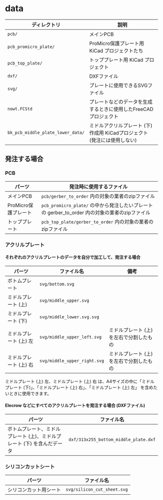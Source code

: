 # data

| ディレクトリ                      | 説明                                                                      |
|-----------------------------------|---------------------------------------------------------------------------|
| `pcb/`                            | メインPCB                                                                 |
| `pcb_promicro_plate/`             | ProMicro保護プレート用 KiCad プロジェクトたち                             |
| `pcb_top_plate/`                  | トッププレート用 KiCad プロジェクト                                       |
| `dxf/`                            | DXFファイル                                                               |
| `svg/`                            | プレートに使用できるSVGファイル                                           |
| `nowt.FCStd`                      | プレートなどのデータを生成するときに使用したFreeCADプロジェクト           |
| `bk_pcb_middle_plate_lower_data/` | ミドルアクリルプレート (下) 作成用 KiCadプロジェクト (発注には使用しない) |

## 発注する場合

### PCB

| パーツ               | 発注時に使用するファイル                                                                       |
|----------------------|------------------------------------------------------------------------------------------------|
| メインPCB            | `pcb/gerber_to_order` 内の対象の業者のzipファイル                                              |
| ProMicro保護プレート | `pcb_promicro_plate/` の中から発注したいプレートの gerber_to_order 内の対象の業者のzipファイル |
| トッププレート       | `pcb_top_plate/gerber_to_order` 内の対象の業者のzipファイル                                    |

### アクリルプレート

#### それぞれのアクリルプレートのデータを自分で加工して、発注する場合

| パーツ                 | ファイル名                   | 備考                                     |
|------------------------|------------------------------|------------------------------------------|
| ボトムプレート         | `svg/bottom.svg`             |                                          |
| ミドルプレート (上)    | `svg/middle_upper.svg`       |                                          |
| ミドルプレート (下)    | `svg/middle_lower.svg.svg`   |                                          |
| ミドルプレート (上) 左 | `svg/middle_upper_left.svg`  | ミドルプレート (上) を左右で分割したもの |
| ミドルプレート (上) 右 | `svg/middle_upper_right.svg` | ミドルプレート (上) を左右で分割したもの |

ミドルプレート (上) 左、ミドルプレート (上) 右 は、A4サイズの中に「ミドルプレート (下)」、「ミドルプレート (上) 右」、「ミドルプレート (上) 左」 を含めたいときに使用できます。

#### Elecrow などにすべてのアクリルプレートを発注する場合 (DXFファイル)

| パーツ                                                                  | ファイル名                            |
|-------------------------------------------------------------------------|---------------------------------------|
| ボトムプレート、ミドルプレート (上)、ミドルプレート (下) を含んだデータ | `dxf/313x255_bottom_middle_plate.dxf` |

### シリコンカットシート

| パーツ                 | ファイル名                  |
|------------------------|-----------------------------|
| シリコンカット用シート | `svg/silicon_cut_sheet.svg` |
